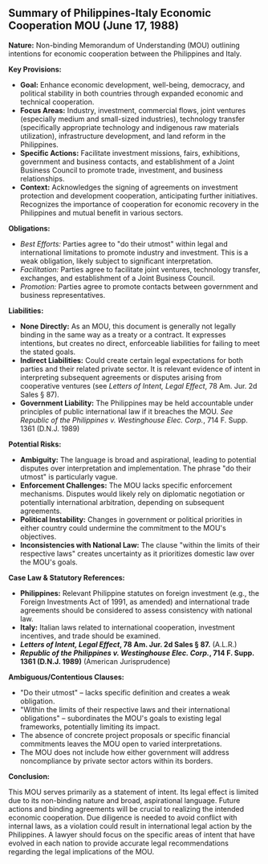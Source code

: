 ## Summary of Philippines-Italy Economic Cooperation MOU (June 17, 1988)

**Nature:** Non-binding Memorandum of Understanding (MOU) outlining intentions for economic cooperation between the Philippines and Italy.

**Key Provisions:**

*   **Goal:** Enhance economic development, well-being, democracy, and political stability in both countries through expanded economic and technical cooperation.
*   **Focus Areas:** Industry, investment, commercial flows, joint ventures (especially medium and small-sized industries), technology transfer (specifically appropriate technology and indigenous raw materials utilization), infrastructure development, and land reform in the Philippines.
*   **Specific Actions:** Facilitate investment missions, fairs, exhibitions, government and business contacts, and establishment of a Joint Business Council to promote trade, investment, and business relationships.
*   **Context:** Acknowledges the signing of agreements on investment protection and development cooperation, anticipating further initiatives. Recognizes the importance of cooperation for economic recovery in the Philippines and mutual benefit in various sectors.

**Obligations:**

*   *Best Efforts:* Parties agree to "do their utmost" within legal and international limitations to promote industry and investment. This is a weak obligation, likely subject to significant interpretation.
*   *Facilitation:* Parties agree to facilitate joint ventures, technology transfer, exchanges, and establishment of a Joint Business Council.
*   *Promotion:* Parties agree to promote contacts between government and business representatives.

**Liabilities:**

*   **None Directly:** As an MOU, this document is generally not legally binding in the same way as a treaty or a contract. It expresses intentions, but creates no direct, enforceable liabilities for failing to meet the stated goals.
*   **Indirect Liabilities:** Could create certain legal expectations for both parties and their related private sector. It is relevant evidence of intent in interpreting subsequent agreements or disputes arising from cooperative ventures (see *Letters of Intent, Legal Effect*, 78 Am. Jur. 2d Sales § 87).
*   **Government Liability:** The Philippines may be held accountable under principles of public international law if it breaches the MOU. *See Republic of the Philippines v. Westinghouse Elec. Corp.*, 714 F. Supp. 1361 (D.N.J. 1989)

**Potential Risks:**

*   **Ambiguity:** The language is broad and aspirational, leading to potential disputes over interpretation and implementation. The phrase "do their utmost" is particularly vague.
*   **Enforcement Challenges:** The MOU lacks specific enforcement mechanisms. Disputes would likely rely on diplomatic negotiation or potentially international arbitration, depending on subsequent agreements.
*   **Political Instability:** Changes in government or political priorities in either country could undermine the commitment to the MOU's objectives.
*   **Inconsistencies with National Law:** The clause "within the limits of their respective laws" creates uncertainty as it prioritizes domestic law over the MOU's goals.

**Case Law & Statutory References:**

*   **Philippines:** Relevant Philippine statutes on foreign investment (e.g., the Foreign Investments Act of 1991, as amended) and international trade agreements should be considered to assess consistency with national law.
*   **Italy:** Italian laws related to international cooperation, investment incentives, and trade should be examined.
*   ***Letters of Intent, Legal Effect*, 78 Am. Jur. 2d Sales § 87.** (A.L.R.)
*   ***Republic of the Philippines v. Westinghouse Elec. Corp.*, 714 F. Supp. 1361 (D.N.J. 1989)** (American Jurisprudence)

**Ambiguous/Contentious Clauses:**

*   "Do their utmost" – lacks specific definition and creates a weak obligation.
*   "Within the limits of their respective laws and their international obligations" – subordinates the MOU's goals to existing legal frameworks, potentially limiting its impact.
*   The absence of concrete project proposals or specific financial commitments leaves the MOU open to varied interpretations.
*   The MOU does not include how either government will address noncompliance by private sector actors within its borders.

**Conclusion:**

This MOU serves primarily as a statement of intent. Its legal effect is limited due to its non-binding nature and broad, aspirational language. Future actions and binding agreements will be crucial to realizing the intended economic cooperation. Due diligence is needed to avoid conflict with internal laws, as a violation could result in international legal action by the Philippines. A lawyer should focus on the specific areas of intent that have evolved in each nation to provide accurate legal recommendations regarding the legal implications of the MOU.
